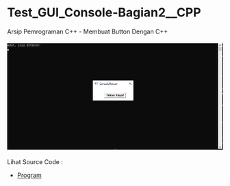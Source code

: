 # Test_GUI_Console-Bagian2__CPP
Arsip Pemrograman C++ - Membuat Button Dengan C++<br><br>
<img src="https://github.com/RizkyKhapidsyah/Test_GUI_Console-Bagian2__CPP/blob/main/Test_GUI_Console-Bagian2__CPP/x64/result/001.PNG"><br><br>
Lihat Source Code : <br>
- <a href="https://github.com/RizkyKhapidsyah/Test_GUI_Console-Bagian2__CPP/blob/main/Test_GUI_Console-Bagian2__CPP/Source.cpp">Program</a>
